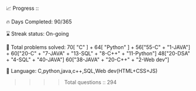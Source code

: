 📈 Progress ::

🔥 Days Completed: 90/365

⌛ Streak status: On-going 

🧩 Total problems solved: 70[ "C" ] + 
                            64[ "Python" ] + 
                             56["55-C" + "1-JAVA"] + 
                              60["20-C" + "7-JAVA" + "13-SQL" + "8-C++" + "11-Python"]
                                48["20-DSA" + "4-SQL" + "40-JAVA"]
                                    60["38-JAVA" + "20-C++" + "2-Web dev"]



💬 Language: C,python,java,c++,SQL,Web dev(HTML+CSS+JS)


>>>>Total questions :: 294